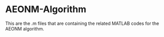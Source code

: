 # AEONM-Algorithm
This are the .m files that are containing the related MATLAB codes for the AEONM algorithm.
